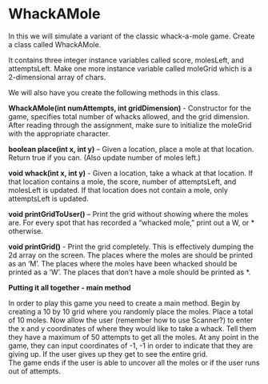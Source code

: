 # WhackAMole

In this we will simulate a variant of the classic whack-a-mole game.
Create a class called WhackAMole.

It contains three integer instance variables called score, molesLeft, and attemptsLeft. Make one more instance variable called moleGrid which is a 2-dimensional array of chars.


We will also have you create the following methods in this class.


**WhackAMole(int numAttempts, int gridDimension)** - Constructor for the game, specifies total number of whacks allowed, and the grid dimension. After reading through the assignment, make sure to initialize the moleGrid with the appropriate character.


**boolean place(int x, int y)** – Given a location, place a mole at that location. Return true if you can. (Also update number of moles left.)            


**void whack(int x, int y)** -  Given a location, take a whack at that location. If that location contains a mole, the score, number of attemptsLeft, and molesLeft is updated. If that location does not contain a mole, only attemptsLeft is updated.


**void printGridToUser()** – Print the grid without showing where the moles are. For every spot that has recorded a “whacked mole,” print out a W, or * otherwise.


**void printGrid()** -  Print the grid completely. This is effectively dumping the 2d array on the screen. The places where the moles are should be printed as an ‘M’. The places where the moles have been whacked should be printed as a ‘W’. The places that don’t have a mole should be printed as *.


**Putting it all together - main method**

In order to play this game you need to create a main method. 
Begin by creating a 10 by 10 grid where you randomly place the moles. Place a total of 10 moles.
Now allow the user (remember how to use Scanner?) to enter the x and y coordinates of where they would like to take a whack. Tell them they have a maximum of 50 attempts to get all the moles. 
At any point in the game, they can input coordinates of -1, -1 in order to indicate that they are giving up. If the user gives up they get to see the entire grid.  
The game ends if the user is able to uncover all the moles or if the user runs out of attempts. 